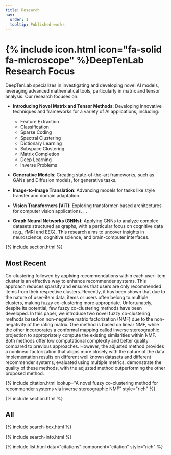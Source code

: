 ```yaml
---
title: Research
nav:
  order: 1
  tooltip: Published works
---
```


# {% include icon.html icon="fa-solid fa-microscope" %}DeepTenLab Research Focus

DeepTenLab specializes in investigating and developing novel AI models, leveraging advanced mathematical tools, particularly in matrix and tensor analysis. Our research focuses on:

- **Introducing Novel Matrix and Tensor Methods**: Developing innovative techniques and frameworks for a variety of AI applications, including:
  - Feature Extraction
  - Classification
  - Sparse Coding
  - Spectral Clustering
  - Dictionary Learning
  - Subspace Clustering
  - Matrix Completion
  - Deep Learning
  - Inverse Problems
  
- **Generative Models**: Creating state-of-the-art frameworks, such as GANs and Diffusion models, for generative tasks.

- **Image-to-Image Translation**: Advancing models for tasks like style transfer and domain adaptation.

- **Vision Transformers (ViT)**: Exploring transformer-based architectures for computer vision applications. . .

- **Graph Neural Networks (GNNs)**: Applying GNNs to analyze complex datasets structured as graphs, with a particular focus on cognitive data (e.g., fMRI and EEG). This research aims to uncover insights in neuroscience, cognitive science, and brain-computer interfaces.

{% include section.html %}

## Most Recent

Co-clustering followed by applying recommendations within each user–item cluster is an effective way to enhance recommender systems. This approach reduces sparsity and ensures that users are only recommended items from their respective clusters. Recently, it has been shown that due to the nature of user–item data, items or users often belong to multiple clusters, making fuzzy co-clustering more appropriate. Unfortunately, despite its potential, few fuzzy co-clustering methods have been developed. In this paper, we introduce two novel fuzzy co-clustering methods based on non-negative matrix factorization (NMF) due to the non-negativity of the rating matrix. One method is based on linear NMF, while the other incorporates a conformal mapping called inverse stereographic projection to appropriately compute the existing similarities within NMF. Both methods offer low computational complexity and better quality compared to previous approaches. However, the adjusted method provides a nonlinear factorization that aligns more closely with the nature of the data. Implementation results on different well known datasets and different recommender systems, evaluated using multiple metrics, demonstrate the quality of these methods, with the adjusted method outperforming the other proposed method.

{% include citation.html lookup="A novel fuzzy co-clustering method for recommender systems via inverse stereographic NMF" style="rich" %}

{% include section.html %}

## All

{% include search-box.html %}

{% include search-info.html %}

{% include list.html data="citations" component="citation" style="rich" %}
